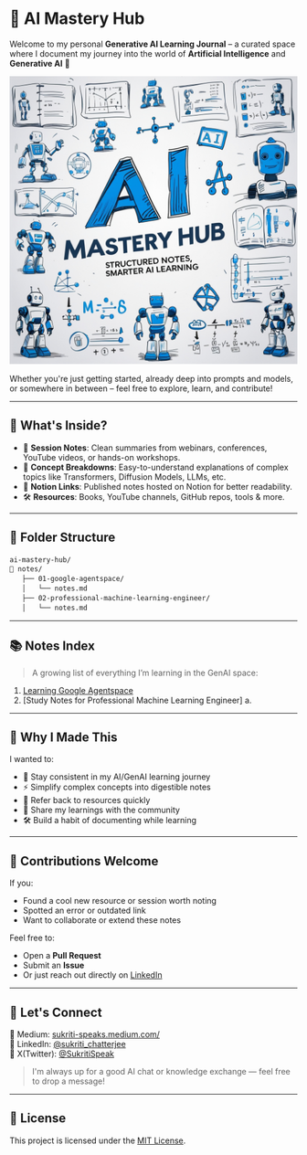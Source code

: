 # 🤖 AI Mastery Hub

Welcome to my personal **Generative AI Learning Journal** – a curated space where I document my journey into the world of **Artificial Intelligence** and **Generative AI** 🌟

<p align="center">
  <img src="assets/banner.jpg" alt="GenAI Notes Journal Banner" />
</p>

Whether you're just getting started, already deep into prompts and models, or somewhere in between – feel free to explore, learn, and contribute!

---

## 🧠 What's Inside?

- 📓 **Session Notes**: Clean summaries from webinars, conferences, YouTube videos, or hands-on workshops.
- 🧾 **Concept Breakdowns**: Easy-to-understand explanations of complex topics like Transformers, Diffusion Models, LLMs, etc.
- 🔗 **Notion Links**: Published notes hosted on Notion for better readability.
- 🛠️ **Resources**: Books, YouTube channels, GitHub repos, tools & more.

---
## 📁 Folder Structure

```bash
ai-mastery-hub/
📁 notes/
   ├── 01-google-agentspace/
   │   └── notes.md
   ├── 02-professional-machine-learning-engineer/
   │   └── notes.md
```

---

## 📚 Notes Index

> A growing list of everything I’m learning in the GenAI space:

1. [Learning Google Agentspace](https://fern-stop-81f.notion.site/Google-Agentspace-1d013f9f5c03803d9dd3ea7c72fbbc45?pvs=4)
2. [Study Notes for Professional Machine Learning Engineer]
   a. 
---

## 📌 Why I Made This

I wanted to:

- 🧠 Stay consistent in my AI/GenAI learning journey
- ⚡ Simplify complex concepts into digestible notes
- 🔄 Refer back to resources quickly
- 🤝 Share my learnings with the community
- 🛠️ Build a habit of documenting while learning

---

## 🙌 Contributions Welcome

If you:

- Found a cool new resource or session worth noting
- Spotted an error or outdated link
- Want to collaborate or extend these notes

Feel free to:

- Open a **Pull Request**
- Submit an **Issue**
- Or just reach out directly on [LinkedIn](https://www.linkedin.com/in/sukritichatterjee/)

---

## 💬 Let's Connect


🧠 Medium: <a href='https://sukriti-speaks.medium.com/' target="_blank">sukriti-speaks.medium.com/</a>  
🔗 LinkedIn: <a href='https://www.linkedin.com/in/sukritichatterjee/' target="_blank">@sukriti_chatterjee</a>  
📸 X(Twitter): <a href='https://x.com/SukritiSpeak' target="_blank">@SukritiSpeak</a>

> I'm always up for a good AI chat or knowledge exchange — feel free to drop a message!

---

## 📄 License
This project is licensed under the [MIT License](LICENSE).

